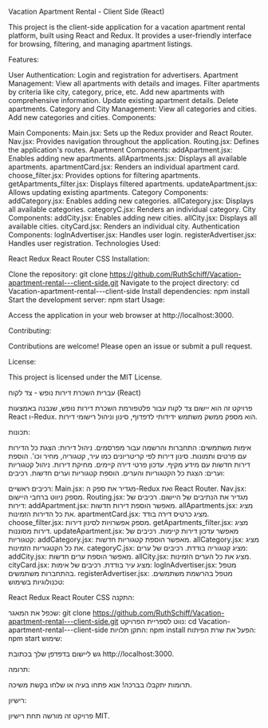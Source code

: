 Vacation Apartment Rental - Client Side (React)

This project is the client-side application for a vacation apartment rental platform, built using React and Redux. It provides a user-friendly interface for browsing, filtering, and managing apartment listings.

Features:

User Authentication:
Login and registration for advertisers.
Apartment Management:
View all apartments with details and images.
Filter apartments by criteria like city, category, price, etc.
Add new apartments with comprehensive information.
Update existing apartment details.
Delete apartments.
Category and City Management:
View all categories and cities.
Add new categories and cities.
Components:

Main Components:
Main.jsx: Sets up the Redux provider and React Router.
Nav.jsx: Provides navigation throughout the application.
Routing.jsx: Defines the application's routes.
Apartment Components:
addApartment.jsx: Enables adding new apartments.
allApartments.jsx: Displays all available apartments.
apartmentCard.jsx: Renders an individual apartment card.
choose_filter.jsx: Provides options for filtering apartments.
getApartments_filter.jsx: Displays filtered apartments.
updateApartment.jsx: Allows updating existing apartments.
Category Components:
addCategory.jsx: Enables adding new categories.
allCategory.jsx: Displays all available categories.
categoryC.jsx: Renders an individual category.
City Components:
addCity.jsx: Enables adding new cities.
allCity.jsx: Displays all available cities.
cityCard.jsx: Renders an individual city.
Authentication Components:
logInAdvertiser.jsx: Handles user login.
registerAdvertiser.jsx: Handles user registration.
Technologies Used:

React
Redux
React Router
CSS
Installation:

Clone the repository: git clone https://github.com/RuthSchiff/Vacation-apartment-rental---client-side.git
Navigate to the project directory: cd Vacation-apartment-rental---client-side
Install dependencies: npm install
Start the development server: npm start
Usage:

Access the application in your web browser at http://localhost:3000.

Contributing:

Contributions are welcome! Please open an issue or submit a pull request.

License:

This project is licensed under the MIT License.

עברית
השכרת דירות נופש - צד לקוח (React)

פרויקט זה הוא יישום צד לקוח עבור פלטפורמת השכרת דירות נופש, שנבנה באמצעות React ו-Redux. הוא מספק ממשק משתמש ידידותי לדפדוף, סינון וניהול רישומי דירות.

תכונות:

אימות משתמשים:
התחברות והרשמה עבור מפרסמים.
ניהול דירות:
הצגת כל הדירות עם פרטים ותמונות.
סינון דירות לפי קריטריונים כמו עיר, קטגוריה, מחיר וכו'.
הוספת דירות חדשות עם מידע מקיף.
עדכון פרטי דירה קיימים.
מחיקת דירות.
ניהול קטגוריות וערים:
הצגת כל הקטגוריות והערים.
הוספת קטגוריות וערים חדשות.
רכיבים:

רכיבים ראשיים:
Main.jsx: מגדיר את ספק ה-Redux ואת React Router.
Nav.jsx: מספק ניווט ברחבי היישום.
Routing.jsx: מגדיר את הנתיבים של היישום.
רכיבים של דירות:
addApartment.jsx: מאפשר הוספת דירות חדשות.
allApartments.jsx: מציג את כל הדירות הזמינות.
apartmentCard.jsx: מציג כרטיס דירה בודד.
choose_filter.jsx: מספק אפשרויות לסינון דירות.
getApartments_filter.jsx: מציג דירות מסוננות.
updateApartment.jsx: מאפשר עדכון דירות קיימות.
רכיבים של קטגוריות:
addCategory.jsx: מאפשר הוספת קטגוריות חדשות.
allCategory.jsx: מציג את כל הקטגוריות הזמינות.
categoryC.jsx: מציג קטגוריה בודדת.
רכיבים של ערים:
addCity.jsx: מאפשר הוספת ערים חדשות.
allCity.jsx: מציג את כל הערים הזמינות.
cityCard.jsx: מציג עיר בודדת.
רכיבים של אימות:
logInAdvertiser.jsx: מטפל בהתחברות משתמשים.
registerAdvertiser.jsx: מטפל בהרשמת משתמשים.
טכנולוגיות בשימוש:

React
Redux
React Router
CSS
התקנה:

שכפל את המאגר: git clone https://github.com/RuthSchiff/Vacation-apartment-rental---client-side.git
נווט לספריית הפרויקט: cd Vacation-apartment-rental---client-side
התקן תלויות: npm install
הפעל את שרת הפיתוח: npm start
שימוש:

גש ליישום בדפדפן שלך בכתובת http://localhost:3000.

תרומה:

תרומות יתקבלו בברכה! אנא פתחו בעיה או שלחו בקשת משיכה.

רישיון:

פרויקט זה מורשה תחת רישיון MIT.






